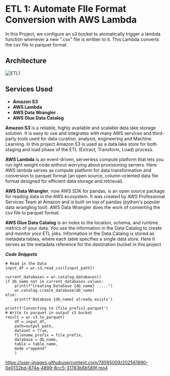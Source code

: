 # ETL 1: Automate FIle Format Conversion with AWS Lambda

In this Project, we configure an s3 bucket to atomatically trigger a lambda function
whenever a new ".csv" file is written to it. This Lambda converts the csv file to parquet format

## Architecture
![ETL1](https://user-images.githubusercontent.com/78595009/202572265-3035bae4-72c0-44bf-b297-0bede7ae5685.png)


## Services Used
- **Amazon S3**
- **AWS Lambda**
- **AWS Data Wrangler**
- **AWS Glue Data Catalog**

**Amazon S3** is a reliable, highly available and scalable data lake storage solution. It is easy to use and integrates with many AWS services and third-party tools used for data curation, analysis, engineering and Machine Learning. In this project Amazon S3 is used as a data lake store for both staging and load phase of the ETL (Extract, Transform, Load) process.

**AWS Lambda** is an event-driven, serverless compute platform that lets you run light weight code without worrying about provisioning servers. Here AWS lambda serves as compute platform for data transformation and conversion to parquet format (an open source, column-oriented data file format designed for efficient data storage and retrieval).

**AWS Data Wrangler**, now AWS SDK for pandas, is an open source package for reading data in the AWS ecosystem. It was created by AWS Professional Services Team at Amazon and is built on top of pandas (python's popular data wrangling tool). AWS Data Wrangler does the work of converting the csv file to parquet format.

**AWS Glue Data Catalog** is an index to the location, schema, and runtime metrics of your data. You use the information in the Data Catalog to create and monitor your ETL jobs. Information in the Data Catalog is stored as metadata tables, where each table specifies a single data store. Here It serves as the metadata reference for the destination bucket in this project

***Code Snippets***
```
# Read in the Data
input_df = wr.s3.read_csv([input_path])
        
current_databases = wr.catalog.databases()
if db_name not in current_databases.values:
    print(f"Creating Database {db_name} .....")
    wr.catalog.create_database(db_name)
else:
    print(f'Database {db_name} already exists')

print(f'Converting to {file_prefix}.parquet')
# Write to parquet in output s3 bucket
result = wr.s3.to_parquet(
    df = input_df,
    path=output_path,
    dataset = True,
    filename_prefix = file_prefix,
    database = db_name,
    table = table_name,
    mode ="append"
    )
```




https://user-images.githubusercontent.com/78595009/202561890-6e0132bd-874a-4899-8cc5-31783b6b589f.mp4

